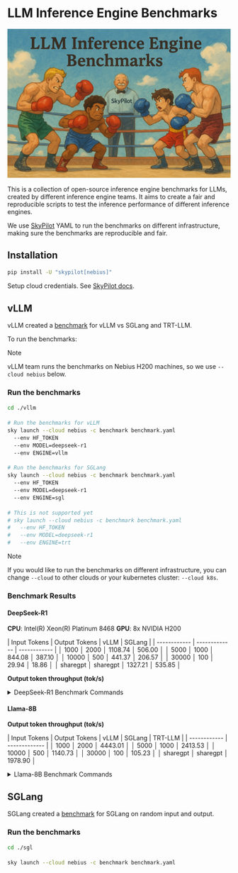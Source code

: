 # LLM Inference Engine Benchmarks

![cover](./cover.png)

This is a collection of open-source inference engine benchmarks for LLMs, created by different inference engine teams. It aims to create a fair and reproducible scripts to test the inference performance of different inference engines.

We use [SkyPilot](https://github.com/skypilot-ai/skypilot) YAML to run the benchmarks on different infrastructure, making sure the benchmarks are reproducible and fair.


## Installation

```bash
pip install -U "skypilot[nebius]"
```

Setup cloud credentials. See [SkyPilot docs](https://docs.skypilot.co/en/latest/getting-started/installation.html).

## vLLM

vLLM created a [benchmark](https://github.com/simon-mo/vLLM-Benchmark/tree/main) for vLLM vs SGLang and TRT-LLM.

To run the benchmarks:

> [!NOTE]
> vLLM team runs the benchmarks on Nebius H200 machines, so we use `--cloud nebius` below.


### Run the benchmarks

```bash
cd ./vllm

# Run the benchmarks for vLLM
sky launch --cloud nebius -c benchmark benchmark.yaml
  --env HF_TOKEN
  --env MODEL=deepseek-r1
  --env ENGINE=vllm

# Run the benchmarks for SGLang
sky launch --cloud nebius -c benchmark benchmark.yaml
  --env HF_TOKEN
  --env MODEL=deepseek-r1
  --env ENGINE=sgl

# This is not supported yet
# sky launch --cloud nebius -c benchmark benchmark.yaml
#   --env HF_TOKEN
#   --env MODEL=deepseek-r1
#   --env ENGINE=trt
```

> [!NOTE]
> If you would like to run the benchmarks on different infrastructure, you can change `--cloud` to other clouds or your kubernetes cluster: `--cloud k8s`.


### Benchmark Results

#### DeepSeek-R1

**CPU**: Intel(R) Xeon(R) Platinum 8468
**GPU**: 8x NVIDIA H200

| Input Tokens | Output Tokens | vLLM | SGLang | 
| ------------ | ------------- | ------------ | 
│         1000 │          2000 │ 1108.74 │ 506.00 │ 
│         5000 │          1000 │  844.08 │ 387.10 │ 
│        10000 │           500 │  441.37 │ 206.57 │ 
│        30000 │           100 │   29.94 │  18.86 │ 
│     sharegpt │      sharegpt │ 1327.21 │ 535.85 │ 

**Output token throughput (tok/s)**

<details>
<summary>DeepSeek-R1 Benchmark Commands</summary>

**vLLM**
```bash
sky launch --cloud nebius -c benchmark benchmark.yaml
  --env HF_TOKEN
  --env MODEL=deepseek-r1
  --env ENGINE=vllm
```

**SGLang**
```bash
sky launch --cloud nebius -c benchmark benchmark.yaml
  --env HF_TOKEN
  --env MODEL=deepseek-r1
  --env ENGINE=sgl
```

**TRT-LLM**
```bash
sky launch --cloud nebius -c benchmark benchmark.yaml
  --env HF_TOKEN
  --env MODEL=deepseek-r1
  --env ENGINE=trt
```
</details>


#### Llama-8B


**Output token throughput (tok/s)**

| Input Tokens | Output Tokens | vLLM | SGLang | TRT-LLM |
| ------------ | ------------- |
│         1000 │          2000 │ 4443.01 │
│         5000 │          1000 │ 2413.53 │
│        10000 │           500 │ 1140.73 │
│        30000 │           100 │  105.23 │
│     sharegpt │      sharegpt │ 1978.90 │


<details>
<summary>Llama-8B Benchmark Commands</summary>

**vLLM**
```bash
sky launch --cloud nebius -c benchmark benchmark.yaml
  --env HF_TOKEN
  --env MODEL=llama-8b
  --env ENGINE=vllm
```

**SGLang**
```bash
sky launch --cloud nebius -c benchmark benchmark.yaml
  --env HF_TOKEN
  --env MODEL=llama-8b
  --env ENGINE=sgl
```

**TRT-LLM**
```bash
sky launch --cloud nebius -c benchmark benchmark.yaml
  --env HF_TOKEN
  --env MODEL=llama-8b
  --env ENGINE=trt
```

</details>


## SGLang

SGLang created a [benchmark](https://github.com/deepseek-ai/sglang/tree/main/benchmark) for SGLang on random input and output.

### Run the benchmarks

```bash
cd ./sgl

sky launch --cloud nebius -c benchmark benchmark.yaml
```
